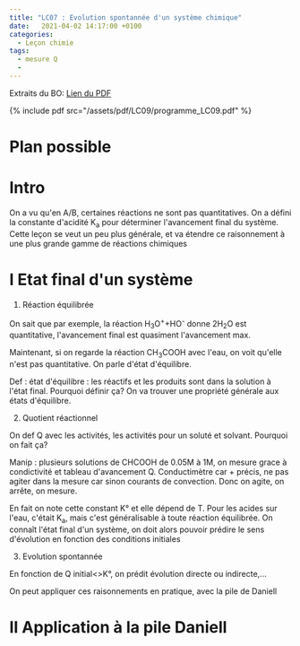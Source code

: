 ```yaml
---
title: "LC07 : Evolution spontannée d'un système chimique"
date:   2021-04-02 14:17:00 +0100
categories:
  - Leçon chimie
tags:
  - mesure Q
  - 
---
```

Extraits du BO:
[Lien du PDF](/assets/pdf/LC09/programme_LC09.pdf)

{% include pdf src="/assets/pdf/LC09/programme_LC09.pdf" %}

# Plan possible
# Intro

On a vu qu'en A/B, certaines réactions ne sont pas quantitatives. On a défini la constante d'acidité K<sub>a</sub> pour déterminer l'avancement final du système.
Cette leçon se veut un peu plus générale, et va étendre ce raisonnement à une plus grande gamme de réactions chimiques
# I Etat final d'un système
1) Réaction équilibrée

On sait que par exemple, la réaction H<sub>3</sub>O<sup>+</sup>+HO<sup>-</sup> donne 2H<sub>2</sub>O est quantitative, l'avancement final est quasiment l'avancement max.

Maintenant, si on regarde la réaction CH<sub>3</sub>COOH avec l'eau, on voit qu'elle n'est pas quantitative. On parle d'état d'équilibre.

Def : état d'équilibre : les réactifs et les produits sont dans la solution à l'état final.
 Pourquoi définir ça? On va trouver une propriété générale aux états d'équilibre.

2) Quotient réactionnel

On def Q avec les activités, les activités pour un soluté et solvant. Pourquoi on fait ça?

Manip : plusieurs solutions de CHCOOH de 0.05M à 1M, on mesure grace à condictivité et tableau d'avancement Q. Conductimètre car + précis, ne pas agiter dans la mesure car sinon courants de convection. Donc on agite, on arrête, on mesure.

En fait on note cette constant K° et elle dépend de T. Pour les acides sur l'eau, c'était K<sub>a</sub>, mais c'est généralisable à toute réaction équilibrée.
On connaît l'état final d'un système, on doit alors pouvoir prédire le sens d'évolution en fonction des conditions initiales

3) Evolution spontannée

En fonction de Q initial<>K°, on prédit évolution directe ou indirecte,...

On peut appliquer ces raisonnements en pratique, avec la pile de Daniell

# II Application à la pile Daniell
